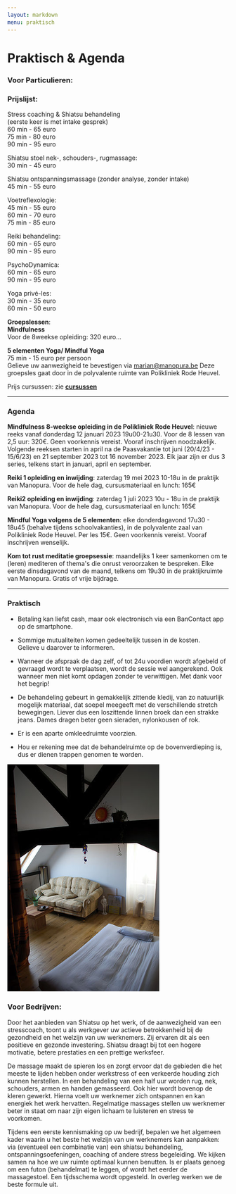 ```yaml
---
layout: markdown
menu: praktisch
---
```

# Praktisch & Agenda
### Voor Particulieren:
### Prijslijst:

 
Stress coaching & Shiatsu behandeling    
(eerste keer is met intake gesprek)   
60 min - 65 euro  
75 min - 80 euro   
90 min - 95 euro 

Shiatsu stoel nek-, schouders-, rugmassage:   
30 min - 45 euro

Shiatsu ontspanningsmassage (zonder analyse, zonder intake)   
45 min - 55 euro   

Voetreflexologie:   
45 min - 55 euro  
60 min - 70 euro  
75 min - 85 euro

Reiki behandeling:   
60 min - 65 euro  
90 min - 95 euro

PsychoDynamica:   
60 min - 65 euro  
90 min - 95 euro   

Yoga privé-les:   
30 min - 35 euro     
60 min - 50 euro   


**Groepslessen**:   
**Mindfulness**    
Voor de 8weekse opleiding: 320 euro...

**5 elementen Yoga/ Mindful Yoga**   
75 min - 15 euro per persoon   
Gelieve uw aanwezigheid te bevestigen via marian@manopura.be 
Deze groepsles gaat door in de polyvalente ruimte van Polikliniek Rode Heuvel.   


Prijs cursussen: zie [**cursussen**](http://www.manopura.be/cursussen.html)

---

### Agenda

**Mindfulness 8-weekse opleiding in de Polikliniek Rode Heuvel**: nieuwe reeks vanaf donderdag 12 januari 2023 19u00-21u30. Voor de 8 lessen van 2,5 uur: 320€. Geen voorkennis vereist. Vooraf inschrijven noodzakelijk. Volgende reeksen starten in april na de Paasvakantie tot juni (20/4/23 - 15/6/23) en 21 september 2023 tot 16 november 2023. Elk jaar zijn er dus 3 series, telkens start in januari, april en september.

**Reiki 1 opleiding en inwijding**: zaterdag 19 mei 2023 10-18u in de praktijk van Manopura. Voor de hele dag, cursusmateriaal en lunch: 165€   

**Reiki2 opleiding en inwijding**: zaterdag 1 juli 2023 10u - 18u in de praktijk van Manopura. Voor de hele dag, cursusmateriaal en lunch: 165€    
   
**Mindful Yoga volgens de 5 elementen**: elke donderdagavond 17u30 - 18u45 (behalve tijdens schoolvakanties), in de polyvalente zaal van Polikliniek Rode Heuvel. Per les 15€. Geen voorkennis vereist. Vooraf inschrijven wenselijk.    

**Kom tot rust meditatie groepsessie**: maandelijks 1 keer samenkomen om te (leren) mediteren of thema's die onrust veroorzaken te bespreken. Elke eerste dinsdagavond van de maand, telkens om 19u30 in de praktijkruimte van Manopura. Gratis of vrije bijdrage.      


---

### Praktisch  


+ Betaling kan liefst cash, maar ook electronisch via een BanContact app op de smartphone.  

+ Sommige mutualiteiten komen gedeeltelijk tussen in de kosten.   
Gelieve u daarover te informeren.

+ Wanneer de afspraak de dag zelf, of tot 24u voordien wordt afgebeld of gevraagd wordt te verplaatsen, wordt de sessie wel aangerekend. Ook wanneer men niet komt opdagen zonder te verwittigen. Met dank voor het begrip!


+ De behandeling gebeurt in gemakkelijk zittende kledij, van zo natuurlijk mogelijk materiaal, dat soepel meegeeft met de verschillende stretch bewegingen. Liever dus een loszittende linnen broek dan een strakke jeans. Dames dragen beter geen sieraden, nylonkousen of rok.

+ Er is een aparte omkleedruimte voorzien.

+ Hou er rekening mee dat de behandelruimte op de bovenverdieping is, dus er dienen trappen genomen te worden.

![ontvangruimte](images/ontvangruimte.jpg)   



### Voor Bedrijven:
 
Door het aanbieden van Shiatsu op het werk, of de aanwezigheid van een stresscoach, toont u als werkgever uw actieve betrokkenheid bij de gezondheid en het welzijn van uw werknemers. Zij ervaren dit als een positieve en gezonde investering. Shiatsu draagt bij tot een hogere motivatie, betere prestaties en een prettige werksfeer.
 
De massage maakt de spieren los en zorgt ervoor dat de gebieden die het meeste te lijden hebben onder werkstress of een verkeerde houding zich kunnen herstellen. In een behandeling van een half uur worden rug, nek, schouders, armen en handen gemasseerd. Ook hier wordt bovenop de kleren gewerkt.
Hierna voelt uw werknemer zich ontspannen en kan energiek het werk hervatten. Regelmatige massages stellen uw werknemer beter in staat om naar zijn eigen lichaam te luisteren en stress te voorkomen.
 
Tijdens een eerste kennismaking op uw bedrijf, bepalen we het algemeen kader waarin u het beste het welzijn van uw werknemers kan aanpakken: via (eventueel een combinatie van) een shiatsu behandeling, ontspanningsoefeningen, coaching of andere stress begeleiding. We kijken samen na hoe we uw ruimte optimaal kunnen benutten. Is er plaats genoeg om een futon (behandelmat) te leggen, of wordt het eerder de massagestoel. Een tijdsschema wordt opgesteld. In overleg werken we de beste formule uit.
